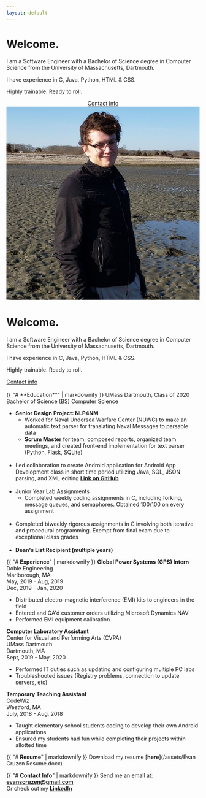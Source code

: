 ```yaml
---
layout: default
---
```


<link rel="apple-touch-icon" sizes="180x180" href="/favicon/apple-touch-icon.png">
<link rel="icon" type="image/png" sizes="32x32" href="/favicon/favicon-32x32.png">
<link rel="icon" type="image/png" sizes="16x16" href="/favicon/favicon-16x16.png">
<link rel="manifest" href="/site.webmanifest">
<link rel="mask-icon" href="/favicon/safari-pinned-tab.svg" color="#009cc9">
<meta name="msapplication-TileColor" content="#da532c">
<meta name="theme-color" content="#ffffff">

<div class="bip">
    <h1><b>Welcome.</b></h1>
    <p>I am a Software Engineer with a Bachelor of Science degree in Computer Science from the University of Massachusetts, Dartmouth.</p>
    <p>I have experience in C, Java, Python, HTML &amp; CSS.</p>
    <p>Highly trainable. Ready to roll.</p>
    <center><a href="#contact">Contact info</a></center>
</div>
<div class="container">
    <img class="container__image" src="assets/me.jpg"/>
    <div class="container__text">
        <div class="bop">
            <h1><b>Welcome.</b></h1>
            <p>I am a Software Engineer with a Bachelor of Science degree in Computer Science from the University of Massachusetts, Dartmouth.</p>
            <p>I have experience in C, Java, Python, HTML &amp; CSS.</p>
            <p>Highly trainable. Ready to roll.</p>
            <a href="#contact">Contact info</a><br><br />
        </div>
    </div>
</div>

<div style="clear:both" markdown="1">
{{ "# **Education**" | markdownify }}
UMass Dartmouth, Class of 2020  
Bachelor of Science (BS)  
Computer Science  
  
* **Senior Design Project: NLP4NM**  
  * Worked for Naval Undersea Warfare Center (NUWC) to make an automatic text parser for translating Naval Messages to parsable data <!--[**Link on GitHub**](https://github.com/Wamadahama/NLP4NM/)  -->
  * **Scrum Master** for team; composed reports, organized team meetings, and created front-end implementation for text parser (Python, Flask, SQLite)  <br/><br/>
* Led collaboration to create Android application for Android App Development class in short time period utilizing Java, SQL, JSON parsing, and XML editing [**Link on GitHub**](https://github.com/tehvedo/fehunitbuilder)<br/><br/>
* Junior Year Lab Assignments
  * Completed weekly coding assignments in C, including forking, message queues, and semaphores. Obtained 100/100 on every assignment  <br/><br/>
* Completed biweekly rigorous assignments in C involving both iterative and procedural programming. Exempt from final exam due to exceptional class grades  <br/><br/>
* **Dean's List Recipient (multiple years)**

{{ "# **Experience**" | markdownify }}
**Global Power Systems (GPS) Intern**  
Doble Engineering  
Marlborough, MA  
May, 2019 - Aug, 2019  
Dec, 2019 - Jan, 2020  
* Distributed electro-magnetic interference (EMI) kits to engineers in the field  
* Entered and QA'd customer orders utilizing Microsoft Dynamics NAV  
* Performed EMI equipment calibration

**Computer Laboratory Assistant**  
Center for Visual and Performing Arts (CVPA)  
UMass Dartmouth  
Dartmouth, MA  
Sept, 2019 - May, 2020  
* Performed IT duties such as updating and configuring multiple PC labs  
* Troubleshooted issues (Registry problems, connection to update servers, etc)  

**Temporary Teaching Assistant**  
CodeWiz  
Westford, MA  
July, 2018 - Aug, 2018  
* Taught elementary school students coding to develop their own Android applications  
* Ensured my students had fun while completing their projects within allotted time  

{{ "# **Resume**" | markdownify }}
Download my resume [**here**](/assets/Evan Cruzen Resume.docx)

{{ "# **Contact Info**" | markdownify }}
Send me an email at: [**evanscruzen@gmail.com**](mailto:evanscruzen@gmail.com)  
Or check out my [**LinkedIn**](https://www.linkedin.com/in/evan-cruzen-486b63128)
</div><div><div id='contact'></div>